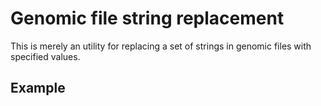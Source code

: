# Genomic file string replacement
This is merely an utility for replacing a set of strings in genomic files with specified values. 



## Example
```bash

``` 